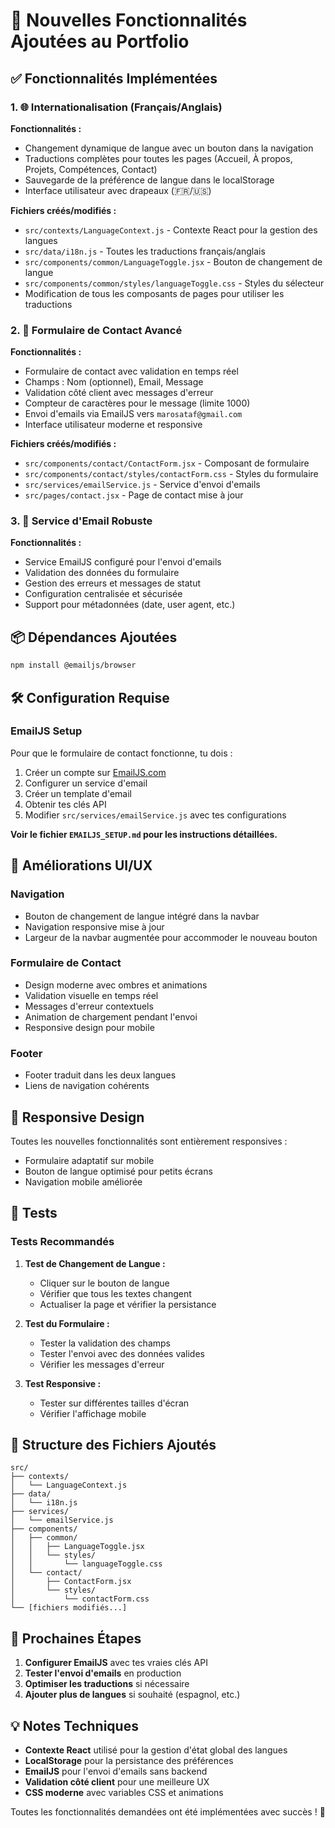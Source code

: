 # 🚀 Nouvelles Fonctionnalités Ajoutées au Portfolio

## ✅ Fonctionnalités Implémentées

### 1. 🌐 Internationalisation (Français/Anglais)

**Fonctionnalités :**
- Changement dynamique de langue avec un bouton dans la navigation
- Traductions complètes pour toutes les pages (Accueil, À propos, Projets, Compétences, Contact)
- Sauvegarde de la préférence de langue dans le localStorage
- Interface utilisateur avec drapeaux (🇫🇷/🇺🇸)

**Fichiers créés/modifiés :**
- `src/contexts/LanguageContext.js` - Contexte React pour la gestion des langues
- `src/data/i18n.js` - Toutes les traductions français/anglais
- `src/components/common/LanguageToggle.jsx` - Bouton de changement de langue
- `src/components/common/styles/languageToggle.css` - Styles du sélecteur
- Modification de tous les composants de pages pour utiliser les traductions

### 2. 📧 Formulaire de Contact Avancé

**Fonctionnalités :**
- Formulaire de contact avec validation en temps réel
- Champs : Nom (optionnel), Email, Message
- Validation côté client avec messages d'erreur
- Compteur de caractères pour le message (limite 1000)
- Envoi d'emails via EmailJS vers `marosataf@gmail.com`
- Interface utilisateur moderne et responsive

**Fichiers créés/modifiés :**
- `src/components/contact/ContactForm.jsx` - Composant de formulaire
- `src/components/contact/styles/contactForm.css` - Styles du formulaire
- `src/services/emailService.js` - Service d'envoi d'emails
- `src/pages/contact.jsx` - Page de contact mise à jour

### 3. 🔧 Service d'Email Robuste

**Fonctionnalités :**
- Service EmailJS configuré pour l'envoi d'emails
- Validation des données du formulaire
- Gestion des erreurs et messages de statut
- Configuration centralisée et sécurisée
- Support pour métadonnées (date, user agent, etc.)

## 📦 Dépendances Ajoutées

```bash
npm install @emailjs/browser
```

## 🛠️ Configuration Requise

### EmailJS Setup
Pour que le formulaire de contact fonctionne, tu dois :

1. Créer un compte sur [EmailJS.com](https://www.emailjs.com/)
2. Configurer un service d'email
3. Créer un template d'email
4. Obtenir tes clés API
5. Modifier `src/services/emailService.js` avec tes configurations

**Voir le fichier `EMAILJS_SETUP.md` pour les instructions détaillées.**

## 🎨 Améliorations UI/UX

### Navigation
- Bouton de changement de langue intégré dans la navbar
- Navigation responsive mise à jour
- Largeur de la navbar augmentée pour accommoder le nouveau bouton

### Formulaire de Contact
- Design moderne avec ombres et animations
- Validation visuelle en temps réel
- Messages d'erreur contextuels
- Animation de chargement pendant l'envoi
- Responsive design pour mobile

### Footer
- Footer traduit dans les deux langues
- Liens de navigation cohérents

## 📱 Responsive Design

Toutes les nouvelles fonctionnalités sont entièrement responsives :
- Formulaire adaptatif sur mobile
- Bouton de langue optimisé pour petits écrans
- Navigation mobile améliorée

## 🧪 Tests

### Tests Recommandés

1. **Test de Changement de Langue :**
   - Cliquer sur le bouton de langue
   - Vérifier que tous les textes changent
   - Actualiser la page et vérifier la persistance

2. **Test du Formulaire :**
   - Tester la validation des champs
   - Tester l'envoi avec des données valides
   - Vérifier les messages d'erreur

3. **Test Responsive :**
   - Tester sur différentes tailles d'écran
   - Vérifier l'affichage mobile

## 📂 Structure des Fichiers Ajoutés

```
src/
├── contexts/
│   └── LanguageContext.js
├── data/
│   └── i18n.js
├── services/
│   └── emailService.js
├── components/
│   ├── common/
│   │   ├── LanguageToggle.jsx
│   │   └── styles/
│   │       └── languageToggle.css
│   └── contact/
│       ├── ContactForm.jsx
│       └── styles/
│           └── contactForm.css
└── [fichiers modifiés...]
```

## 🚀 Prochaines Étapes

1. **Configurer EmailJS** avec tes vraies clés API
2. **Tester l'envoi d'emails** en production
3. **Optimiser les traductions** si nécessaire
4. **Ajouter plus de langues** si souhaité (espagnol, etc.)

## 💡 Notes Techniques

- **Contexte React** utilisé pour la gestion d'état global des langues
- **LocalStorage** pour la persistance des préférences
- **EmailJS** pour l'envoi d'emails sans backend
- **Validation côté client** pour une meilleure UX
- **CSS moderne** avec variables CSS et animations

Toutes les fonctionnalités demandées ont été implémentées avec succès ! 🎉
